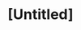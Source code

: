 ---
pid: ch1081
title: "[Untitled]"
location_transcription: 
coordinates: "[-75.164213843308, 39.95204990719]"
zipcode: '19021'
gen_neighborhood: 
neighborhood: 
outside_phl: 'Croydon PA '
age: '31'
age_range: 30-39
instagram: 
image_file_name: ch_1081.jpg
proposal_transcription: I believe all monuments should be left alone.  They are historical
  and tell a story whether good or bad about our history.
topic: History,Unknown
topic_summary: 0, 0, 0
type: Other No Form
keywords_other: Monuments
credit: Marcella
image_labels: 
twitter: 
facebook: 
permalink: "/monuments/ch1081/"
layout: item-page
---